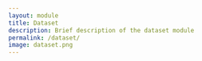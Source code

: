 ```yaml
---
layout: module
title: Dataset
description: Brief description of the dataset module
permalink: /dataset/
image: dataset.png
---
```

